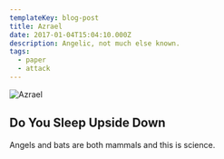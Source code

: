 ```yaml
---
templateKey: blog-post
title: Azrael
date: 2017-01-04T15:04:10.000Z
description: Angelic, not much else known.
tags:
  - paper
  - attack
---
```

![Azrael](/img/Azrael.png)

## Do You Sleep Upside Down

Angels and bats are both mammals and this is science.